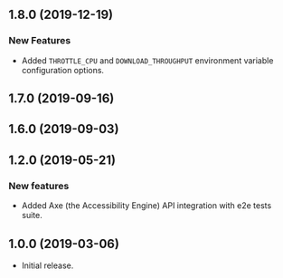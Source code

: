 ## 1.8.0 (2019-12-19)

### New Features

- Added `THROTTLE_CPU` and `DOWNLOAD_THROUGHPUT` environment variable configuration options.

## 1.7.0 (2019-09-16)

## 1.6.0 (2019-09-03)

## 1.2.0 (2019-05-21)

### New features

- Added Axe (the Accessibility Engine) API integration with e2e tests suite.

## 1.0.0 (2019-03-06)

-   Initial release.

